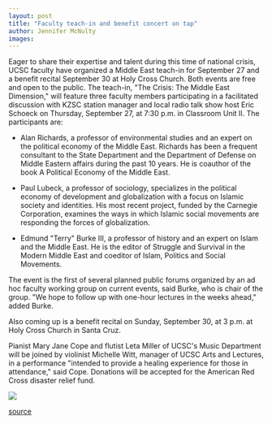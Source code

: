 ```yaml
---
layout: post
title: "Faculty teach-in and benefit concert on tap"
author: Jennifer McNulty
images:
---
```


Eager to share their expertise and talent during this time of national crisis, UCSC faculty have organized a Middle East teach-in for September 27 and a benefit recital September 30 at Holy Cross Church. Both events are free and open to the public. The teach-in, "The Crisis: The Middle East Dimension," will feature three faculty members participating in a facilitated discussion with KZSC station manager and local radio talk show host Eric Schoeck on Thursday, September 27, at 7:30 p.m. in Classroom Unit II. The participants are:

* Alan Richards, a professor of environmental studies and an expert on the political economy of the Middle East. Richards has been a frequent consultant to the State Department and the Department of Defense on Middle Eastern affairs during the past 10 years. He is coauthor of the book A Political Economy of the Middle East.  
  

* Paul Lubeck, a professor of sociology, specializes in the political economy of development and globalization with a focus on Islamic society and identities. His most recent project, funded by the Carnegie Corporation, examines the ways in which Islamic social movements are responding the forces of globalization.  
  

* Edmund "Terry" Burke III, a professor of history and an expert on Islam and the Middle East. He is the editor of Struggle and Survival in the Modern Middle East and coeditor of Islam, Politics and Social Movements.

The event is the first of several planned public forums organized by an ad hoc faculty working group on current events, said Burke, who is chair of the group. "We hope to follow up with one-hour lectures in the weeks ahead," added Burke.  
  
Also coming up is a benefit recital on Sunday, September 30, at 3 p.m. at Holy Cross Church in Santa Cruz.  
  
Pianist Mary Jane Cope and flutist Leta Miller of UCSC's Music Department will be joined by violinist Michelle Witt, manager of UCSC Arts and Lectures, in a performance "intended to provide a healing experience for those in attendance," said Cope. Donations will be accepted for the American Red Cross disaster relief fund.

  

![ ][1]

[1]: ../../images/trans.gif

[source](http://www1.ucsc.edu/currents/01-02/09-24/teachin_recital.html "Permalink to teachin_recital")
